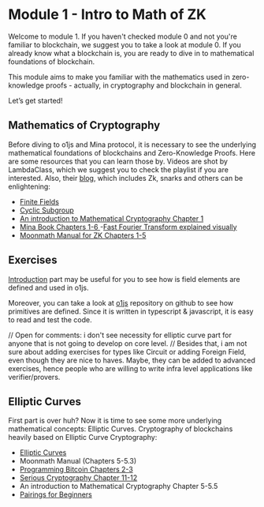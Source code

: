 # Module 1 - Intro to Math of ZK

Welcome to module 1. If you haven't checked module 0 and not you're familiar to blockchain, we suggest you to take a look at module 0. If you already know what a blockchain is, you are ready to dive in to mathematical foundations of blockchain. 

This module aims to make you familiar with the mathematics used in zero-knowledge proofs - actually, in cryptography and blockchain in general.


Let’s get started!

## Mathematics of Cryptography

Before diving to o1js and Mina protocol, it is necessary to see the underlying mathematical foundations of blockchains and Zero-Knowledge Proofs. Here are some resources that you can learn those by. Videos are shot by LambdaClass, which we suggest you to check the playlist if you are interested. Also, their [blog](https://blog.lambdaclass.com/), which includes Zk, snarks and others can be enlightening: 

- [Finite Fields](https://www.youtube.com/watch?v=MAhmV_omOwA&list=PLFX2cij7c2PynTNWDBzmzaD6ij170ILbQ&index=9)
- [Cyclic Subgroup](https://www.youtube.com/watch?v=UIhhs38IAGM&list=PLFX2cij7c2PynTNWDBzmzaD6ij170ILbQ&index=4)
- [An introduction to Mathematical Cryptography Chapter 1](https://books.google.com.ar/books/about/An_Introduction_to_Mathematical_Cryptogr.html?id=BHuTQgAACAAJ&source=kp_book_description&redir_esc=y)
- [Mina Book Chapters 1-6 ](https://o1-labs.github.io/proof-systems/introduction.html)
  -[Fast Fourier Transform explained visually](https://www.youtube.com/watch?v=h7apO7q16V0) 
- [Moonmath Manual for ZK Chapters 1-5 ](https://github.com/LeastAuthority/moonmath-manual/releases/latest/download/main-moonmath.pdf)

## Exercises
[Introduction](https://www.minaplayground.com/tutorial/01-introduction/01-o1js) part may be useful for you to see how is field elements are defined and used in o1js. 

Moreover, you can take a look at [o1js](https://github.com/o1-labs/o1js) repository on github to see how primitives are defined. Since it is written in typescript & javascript, it is easy to read and test the code.


// Open for comments: i don't see necessity for elliptic curve part for anyone that is not going to develop on core level.
// Besides that, i am not sure about adding exercises for types like Circuit or adding Foreign Field, even though they are nice to haves. Maybe, they can be added to advanced exercises, hence people who are willing to write infra level applications like verifier/provers.
## Elliptic Curves

First part is over huh? Now it is time to see some more underlying mathematical concepts: Elliptic Curves. Cryptography of blockchains heavily based on Elliptic Curve Cryptography:

- [Elliptic Curves](https://www.youtube.com/watch?v=3InABLNaR8M&list=PLxP0p--aBHmIAeOBX1lkpTn-wAbAimg8-&index=5)
- Moonmath Manual (Chapters 5-5.3)
- [Programming Bitcoin Chapters 2-3 ](https://digilib.stekom.ac.id/assets/dokumen/ebook/feb_d82be9cf1cb52e2b294a82275318a5c8235444eb_1654093256.pdf)
- [Serious Cryptography Chapter 11-12](https://theswisessbay.ch/pdf/Books/Computer%20science/Cryptography/SeriousCryptography.pdf)
- An introduction to Mathematical Cryptography Chapter 5-5.5
- [Pairings for Beginners](https://static1.squarespace.com/static/5fdbb09f31d71c1227082339/t/5ff394720493bd28278889c6/1609798774687/PairingsForBeginners.pdf)
